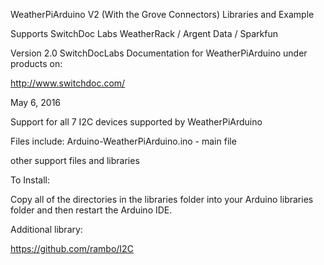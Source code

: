 WeatherPiArduino V2 (With the Grove Connectors) Libraries and Example

Supports SwitchDoc Labs WeatherRack / Argent Data / Sparkfun


Version 2.0
SwitchDocLabs
Documentation for WeatherPiArduino under products on:

http://www.switchdoc.com/

May 6, 2016

Support for all 7 I2C devices supported by WeatherPiArduino

Files include:
	Arduino-WeatherPiArduino.ino - main file 
	

other support files and libraries

To Install:

Copy all of the directories in the libraries folder into your Arduino libraries folder and then restart the Arduino IDE.

Additional library:

https://github.com/rambo/I2C  





